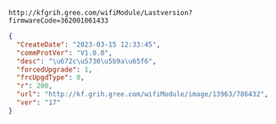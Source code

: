 `http://kfgrih.gree.com/wifiModule/Lastversion?firmwareCode=362001061433`

```json
{
  "CreateDate": "2023-03-15 12:33:45",
  "commProtVer": "V1.0.0",
  "desc": "\u672c\u5730\u5b9a\u65f6",
  "forcedUpgrade": 1,
  "frcUpgdType": 0,
  "r": 200,
  "url": "http://kf.grih.gree.com/wifiModule/image/13963/786432",
  "ver": "17"
}
```